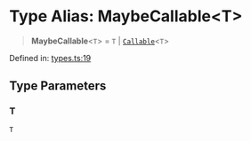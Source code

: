 # Type Alias: MaybeCallable\<T\>

> **MaybeCallable**\<`T`\> = `T` \| [`Callable`](Callable.md)\<`T`\>

Defined in: [types.ts:19](https://github.com/laruss/react-text-game/blob/69d70d1469d5c42a37ce3eebe7e9ba2b0e018eba/packages/core/src/types.ts#L19)

## Type Parameters

### T

`T`
